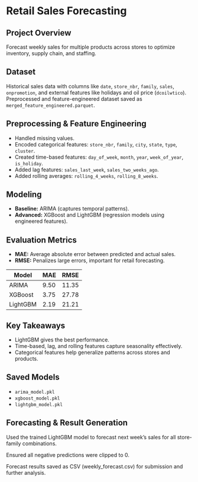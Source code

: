 # Retail Sales Forecasting

## Project Overview
Forecast weekly sales for multiple products across stores to optimize inventory, supply chain, and staffing.

## Dataset
Historical sales data with columns like `date`, `store_nbr`, `family`, `sales`, `onpromotion`, and external features like holidays and oil price (`dcoilwtico`). Preprocessed and feature-engineered dataset saved as `merged_feature_engineered.parquet`.

## Preprocessing & Feature Engineering
- Handled missing values.  
- Encoded categorical features: `store_nbr`, `family`, `city`, `state`, `type`, `cluster`.  
- Created time-based features: `day_of_week`, `month`, `year`, `week_of_year`, `is_holiday`.  
- Added lag features: `sales_last_week`, `sales_two_weeks_ago`.  
- Added rolling averages: `rolling_4_weeks`, `rolling_8_weeks`.

## Modeling
- **Baseline:** ARIMA (captures temporal patterns).  
- **Advanced:** XGBoost and LightGBM (regression models using engineered features).

## Evaluation Metrics
- **MAE:** Average absolute error between predicted and actual sales.  
- **RMSE:** Penalizes large errors, important for retail forecasting.  

| Model      | MAE   | RMSE  |
|----------- |------ |------ |
| ARIMA      | 9.50  | 11.35 |
| XGBoost    | 3.75  | 27.78 |
| LightGBM   | 2.19  | 21.21 |

## Key Takeaways
- LightGBM gives the best performance.  
- Time-based, lag, and rolling features capture seasonality effectively.  
- Categorical features help generalize patterns across stores and products.

## Saved Models
- `arima_model.pkl`  
- `xgboost_model.pkl`  
- `lightgbm_model.pkl`

## Forecasting & Result Generation

Used the trained LightGBM model to forecast next week’s sales for all store-family combinations.

Ensured all negative predictions were clipped to 0.

Forecast results saved as CSV (weekly_forecast.csv) for submission and further analysis.

